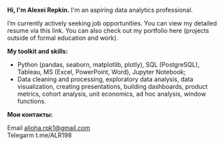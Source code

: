 __Hi, I'm Alexei Repkin.__
I'm an aspiring data analytics professional.

I’m currently actively seeking job opportunities. You can view my detailed resume via this link.
You can also check out my portfolio here (projects outside of formal education and work).

__My toolkit and skills:__
- Python (pandas, seaborn, matplotlib, plotly), SQL (PostgreSQL), Tableau, MS (Excel, PowerPoint, Word), Jupyter Notebook;
- Data cleaning and processing, exploratory data analysis, data visualization, creating presentations, building dashboards, product metrics, cohort analysis, unit economics, ad hoc analysis, window functions.

__Мои контакты:__  

Email	alioha.rpk1@gmail.com  
Telegarm	t.me/ALR198
